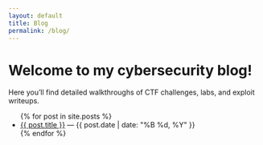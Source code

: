 ```yaml
---
layout: default
title: Blog
permalink: /blog/
---
```



# Welcome to my cybersecurity blog!  
Here you’ll find detailed walkthroughs of CTF challenges, labs, and exploit writeups.


<ul>
{% for post in site.posts %}
  <li>
    <a href="{{ post.url }}">{{ post.title }}</a> — {{ post.date | date: "%B %d, %Y" }}
  </li>
{% endfor %}
</ul>

